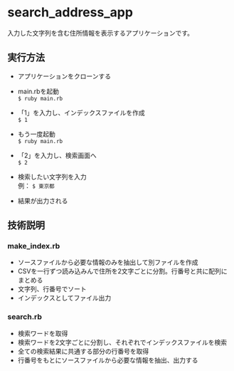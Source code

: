 # search_address_app
入力した文字列を含む住所情報を表示するアプリケーションです。  

## 実行方法

- アプリケーションをクローンする
- main.rbを起動  
``
$ ruby main.rb
``

- 「1」を入力し、インデックスファイルを作成  
``
$ 1
``
- もう一度起動  
``
$ ruby main.rb
``
- 「2」を入力し、検索画面へ  
``
$ 2
``
- 検索したい文字列を入力  
例： ``
$ 東京都  
``
- 結果が出力される  

## 技術説明  

### make_index.rb  
- ソースファイルから必要な情報のみを抽出して別ファイルを作成  
- CSVを一行ずつ読み込みんで住所を2文字ごとに分割。行番号と共に配列にまとめる
- 文字列、行番号でソート
- インデックスとしてファイル出力

### search.rb  
- 検索ワードを取得
- 検索ワードを2文字ごとに分割し、それぞれでインデックスファイルを検索
- 全ての検索結果に共通する部分の行番号を取得
- 行番号をもとにソースファイルから必要な情報を抽出、出力する
